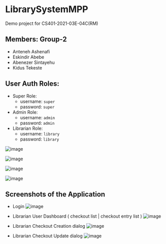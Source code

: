 # LibrarySystemMPP
Demo  project for CS401-2021-03E-04C(RM)

## Members: Group-2
- Anteneh Ashenafi
- Eskindir Abebe
- Abenezer Sintayehu
- Kidus Tekeste

## User Auth Roles:
- Super Role:
   - username: `super`
   - password: `super`
- Admin Role:
   - username: `admin`
   - password: `admin`
- Librarian Role:
   - username: `library`
   - password: `library`

![image](https://user-images.githubusercontent.com/18373774/113563589-91b00b80-95cd-11eb-9b58-7c3df0ab195d.png)

![image](https://user-images.githubusercontent.com/18373774/113563612-a1c7eb00-95cd-11eb-9fa1-9fe2900d3bbf.png)

![image](https://user-images.githubusercontent.com/18373774/113563646-adb3ad00-95cd-11eb-8830-d3b226aff025.png)

![image](https://user-images.githubusercontent.com/18373774/113563672-b86e4200-95cd-11eb-9250-6ff29193c165.png)

## Screenshots of the Application
 - Login
 ![image](https://user-images.githubusercontent.com/18373774/113563733-da67c480-95cd-11eb-8d4c-874a78cfb15b.png)
 
 - Librarian User Dashboard ( checkout list | checkout entry list )
 ![image](https://user-images.githubusercontent.com/18373774/113563842-05521880-95ce-11eb-91c5-a1d4b63cc258.png)

 - Librarian Checkout Creation dialog
 ![image](https://user-images.githubusercontent.com/18373774/113563955-2ca8e580-95ce-11eb-9e43-f3436f9e3485.png)
 
 - Librarian Checkout Update dialog
 ![image](https://user-images.githubusercontent.com/18373774/113564111-637efb80-95ce-11eb-9a26-621df0f804f7.png)

